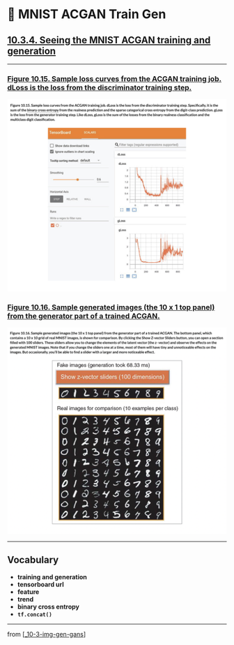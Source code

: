 # 🦋 MNIST ACGAN Train Gen

## [**10.3.4.** Seeing the MNIST ACGAN training and generation](https://livebook.manning.com/book/deep-learning-with-javascript/chapter-10/170)

---

### [**Figure 10.15.** Sample loss curves from the ACGAN training job. dLoss is the loss from the discriminator training step.](https://livebook.manning.com/book/deep-learning-with-javascript/chapter-10/ch10fig15)

<img src="../../../assets/figures/Figure_10-15.png">

### [**Figure 10.16.** Sample generated images (the 10 x 1 top panel) from the generator part of a trained ACGAN.](https://livebook.manning.com/book/deep-learning-with-javascript/chapter-10/ch10fig16)

<img src="../../../assets/figures/Figure_10-16.png">

---

## **Vocabulary**

- **training and generation**
- **tensorboard url**
- **feature**
- **trend**
- **binary cross entropy**
- **`tf.concat()`**

<link rel="stylesheet" type="text/css" media="all" href="../../../assets/css/custom.css" />

---

from [[_10-3-img-gen-gans]]

[//begin]: # "Autogenerated link references for markdown compatibility"
[_10-3-img-gen-gans]: _10-3-img-gen-gans.md "🦋 Img Gen GANs"
[//end]: # "Autogenerated link references"
